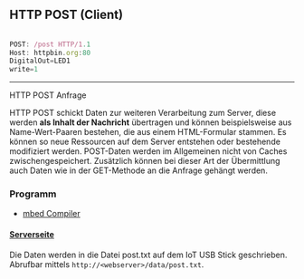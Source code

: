 ## HTTP POST (Client)

```js
                               
POST: /post HTTP/1.1
Host: httpbin.org:80
DigitalOut=LED1
write=1
```

- - -

HTTP POST Anfrage

HTTP POST schickt Daten zur weiteren Verarbeitung zum Server, diese werden **als Inhalt der Nachricht** übertragen und können beispielsweise aus Name-Wert-Paaren bestehen, die aus einem HTML-Formular stammen. Es können so neue Ressourcen auf dem Server entstehen oder bestehende modifiziert werden. POST-Daten werden im Allgemeinen nicht von Caches zwischengespeichert. Zusätzlich können bei dieser Art der Übermittlung auch Daten wie in der GET-Methode an die Anfrage gehängt werden.

### Programm

* [mbed Compiler](https://developer.mbed.org/compiler/#import:/teams/smdiotkit2ch/code/HTTP_POST/)

#### [Serverseite](../HTTP_GET/cgi-bin/rest.txt) 

Die Daten werden in die Datei post.txt auf dem IoT USB Stick geschrieben. Abrufbar mittels `http://<webserver>/data/post.txt`.